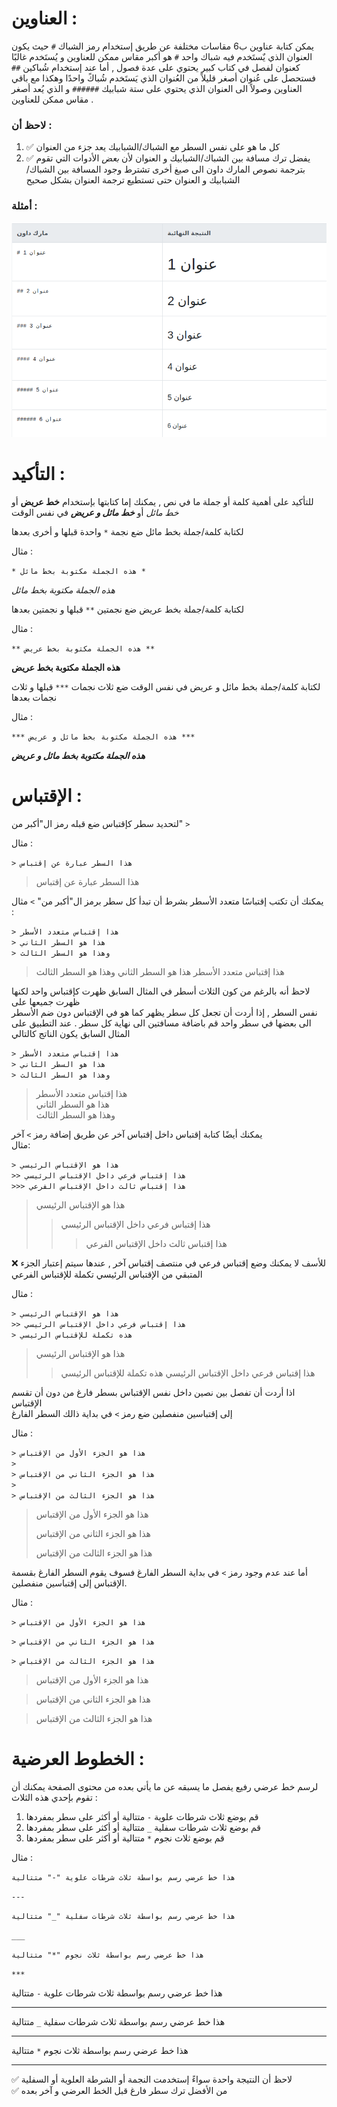 # العناوين :

يمكن كتابة عناوين ب6 مقاسات مختلفة عن طريق إستخدام رمز الشباك `#` حيث يكون العنوان الذي يٌستَخدم فيه شباك واحد `#` هو أكبر مقاس ممكن للعناوين و يُستَخدم غالبًا كعنوان لفصل في كتاب كبير يحتوي على عدة فصول , أما عند إستخدام شُباكين `##` فستحصل على عُنوان أصغر قليلاً من العُنوان الذي يَستَخدم شُباكً واحدًا وهكذا مع باقي العناوين وصولاً الى العنوان الذي يحتوي على ستة شبابيك `######` و الذي يُعد أصغر مقاس ممكن للعناوين .

### لاحظ أن :
1. ✅ كل ما هو على نفس السطر مع الشباك/الشبابيك يعد جزء من العنوان
2. ✅ يفضل ترك مسافة بين الشباك/الشبابيك و العنوان لأن *بعض* الأدوات التي تقوم بترجمة نصوص المارك داون الى صيغ أخرى تشترط وجود المسافة بين الشباك/الشبابيك و العنوان حتى تستطيع ترجمة العنوان بشكل صحيح 

### أمثلة :

![headers](imgs/headers.png)






# التأكيد :

للتأكيد على أهمية كلمة أو جملة ما في نص , يمكنك إما كتابتها بإستخدام **خط عريض** أو *خط مائل* أو ***خط مائل و عريض*** في نفس الوقت

لكتابة كلمة/جملة بخط مائل ضع نجمة `*` واحدة قبلها و أخرى بعدها 

مثال :

`* هذه الجملة مكتوبة بخط مائل *`  

*هذه الجملة مكتوبة بخط مائل*


لكتابة كلمة/جملة بخط عريض ضع نجمتين `**` قبلها و نجمتين بعدها 

مثال :

`** هذه الجملة مكتوبة بخط عريض **`  

**هذه الجملة مكتوبة بخط عريض**


لكتابة كلمة/جملة بخط مائل و عريض في نفس الوقت ضع ثلاث نجمات `***` قبلها و ثلاث نجمات بعدها 

مثال :

`*** هذه الجملة مكتوبة بخط مائل و عريض ***`  

***هذه الجملة مكتوبة بخط مائل و عريض***



# الإقتباس :

لتحديد سطر كإقتباس ضع قبله رمز ال"أكبر من"   `>` 

مثال :

`> هذا السطر عبارة عن إقتباس`

> هذا السطر عبارة عن إقتباس


يمكنك أن تكتب إقتباسًا متعدد الأسطر بشرط أن تبدأ كل سطر برمز ال"أكبر من"   `>`
مثال :


`> هذا إقتباس متعدد الأسطر`  
`> هذا هو السطر الثاني`  
`> وهذا هو السطر الثالث`

> هذا إقتباس متعدد الأسطر
> هذا هو السطر الثاني
> وهذا هو السطر الثالث


لاحظ أنه بالرغم من كون الثلاث أسطر في المثال السابق ظهرت كإقتباس واحد لكنها ظهرت جميعها على  
نفس السطر , إذا أردت أن تجعل كل سطر يظهر كما هو في الإقتباس دون ضم الأسطر الى بعضها في سطر واحد قم باضافة مسافتين الى نهاية كل سطر . 
عند التطبيق على المثال السابق يكون الناتج كالتالي
 

`> هذا إقتباس متعدد الأسطر`  
`> هذا هو السطر الثاني`  
`> وهذا هو السطر الثالث`  

> هذا إقتباس متعدد الأسطر  
> هذا هو السطر الثاني  
> وهذا هو السطر الثالث



يمكنك أيضًا كتابة إقتباس داخل إقتباس آخر عن طريق إضافة رمز `>` آخر   
مثال:  



`> هذا هو الإقتباس الرئيسي`  
`>> هذا إقتباس فرعي داخل الإقتباس الرئيسي`  
`>>> هذا إقتباس ثالث داخل الإقتباس الفرعي`  


> هذا هو الإقتباس الرئيسي  
>> هذا إقتباس فرعي داخل الإقتباس الرئيسي
>>> هذا إقتباس ثالث داخل الإقتباس الفرعي  


❌ للأسف لا يمكنك وضع إقتباس فرعي في منتصف إقتباس آخر , عندها سيتم إعتبار الجزء المتبقي من الإقتباس الرئيسي تكملة للإقتباس الفرعي  

مثال :  


`> هذا هو الإقتباس الرئيسي`  
`>> هذا إقتباس فرعي داخل الإقتباس الرئيسي`  
`> هذه تكملة للإقتباس الرئيسي`  


> هذا هو الإقتباس الرئيسي  
>> هذا إقتباس فرعي داخل الإقتباس الرئيسي
> هذه تكملة للإقتباس الرئيسي 

اذا أردت أن تفصل بين نصين داخل نفس الإقتباس بسطر فارغ من دون أن تقسم الإقتباس  
إلى إقتباسين منفصلين ضع رمز `>` في بداية ذالك السطر الفارغ  

مثال :


`> هذا هو الجزء الأول من الإقتباس`   
`>`  
`> هذا هو الجزء الثاني من الإقتباس`  
`>`  
`> هذا هو الجزء الثالث من الإقتباس`  


> هذا هو الجزء الأول من الإقتباس   
>
> هذا هو الجزء الثاني من الإقتباس
>
> هذا هو الجزء الثالث من الإقتباس  



أما عند عدم وجود رمز `>` في بداية السطر الفارغ فسوف يقوم السطر الفارغ بقسمة الإقتباس إلى إقتباسين منفصلين.

مثال :  


`> هذا هو الجزء الأول من الإقتباس`   

`> هذا هو الجزء الثاني من الإقتباس`  

`> هذا هو الجزء الثالث من الإقتباس`  


> هذا هو الجزء الأول من الإقتباس   

> هذا هو الجزء الثاني من الإقتباس

> هذا هو الجزء الثالث من الإقتباس  




# الخطوط العرضية :

لرسم خط عرضي رفيع يفصل ما يسبقه عن ما يأتي بعده من محتوى الصفحة يمكنك أن تقوم بإحدي هذه الثلاث :

1. قم بوضع ثلاث شرطات علوية `-` متتالية أو أكثر على سطر بمفردها
2. قم بوضع ثلاث شرطات سفلية `_` متتالية أو أكثر على سطر بمفردها
3. قم بوضع ثلاث نجوم `*` متتالية أو أكثر على سطر بمفردها

مثال :  


`هذا خط عرضي رسم بواسطة ثلاث شرطات علوية "-" متتالية`  

`---`  

`هذا خط عرضي رسم بواسطة ثلاث شرطات سفلية "_" متتالية`  
  
`___`    
  
`هذا خط عرضي رسم بواسطة ثلاث نجوم "*" متتالية`  

`***`  


  


هذا خط عرضي رسم بواسطة ثلاث شرطات علوية `-` متتالية  

---

هذا خط عرضي رسم بواسطة ثلاث شرطات سفلية `_` متتالية
  
___  
  
هذا خط عرضي رسم بواسطة ثلاث نجوم `*` متتالية  

***


✅ لاحظ أن النتيجة واحدة سواءً إستخدمت النجمة أو الشرطة العلوية أو السفلية  
✅ من الأفضل ترك سطر فارغ قبل الخط العرضي و آخر بعده



